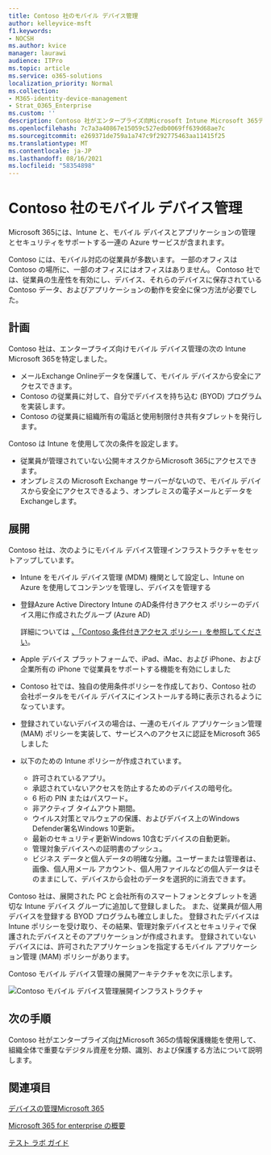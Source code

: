 ```yaml
---
title: Contoso 社のモバイル デバイス管理
author: kelleyvice-msft
f1.keywords:
- NOCSH
ms.author: kvice
manager: laurawi
audience: ITPro
ms.topic: article
ms.service: o365-solutions
localization_priority: Normal
ms.collection:
- M365-identity-device-management
- Strat_O365_Enterprise
ms.custom: ''
description: Contoso 社がエンタープライズ向Microsoft Intune Microsoft 365デバイスとそのデバイスで実行するアプリを管理する方法について説明します。
ms.openlocfilehash: 7c7a3a40867e15059c527edb0069ff639d68ae7c
ms.sourcegitcommit: e269371de759a1a747c9f292775463aa11415f25
ms.translationtype: MT
ms.contentlocale: ja-JP
ms.lasthandoff: 08/16/2021
ms.locfileid: "58354898"
---
```

# <a name="mobile-device-management-for-contoso"></a>Contoso 社のモバイル デバイス管理

Microsoft 365には、Intune と、モバイル デバイスとアプリケーションの管理とセキュリティをサポートする一連の Azure サービスが含まれます。

Contoso には、モバイル対応の従業員が多数います。 一部のオフィスは Contoso の場所に、一部のオフィスにはオフィスはありません。 Contoso 社では、従業員の生産性を有効にし、デバイス、それらのデバイスに保存されている Contoso データ、およびアプリケーションの動作を安全に保つ方法が必要でした。

## <a name="plan"></a>計画

Contoso 社は、エンタープライズ向けモバイル デバイス管理の次の Intune Microsoft 365を特定しました。

- メールExchange Onlineデータを保護して、モバイル デバイスから安全にアクセスできます。
- Contoso の従業員に対して、自分でデバイスを持ち込む (BYOD) プログラムを実装します。
- Contoso の従業員に組織所有の電話と使用制限付き共有タブレットを発行します。

Contoso は Intune を使用して次の条件を設定します。

- 従業員が管理されていない公開キオスクからMicrosoft 365にアクセスできます。
- オンプレミスの Microsoft Exchange サーバーがないので、モバイル デバイスから安全にアクセスできるよう、オンプレミスの電子メールとデータをExchangeします。

## <a name="deploy"></a>展開

Contoso 社は、次のようにモバイル デバイス管理インフラストラクチャをセットアップしています。

- Intune をモバイル デバイス管理 (MDM) 機関として設定し、Intune on Azure を使用してコンテンツを管理し、デバイスを管理する
- 登録Azure Active Directory Intune のAD条件付きアクセス ポリシーのデバイス用に作成されたグループ (Azure AD)

  詳細については [、「Contoso 条件付きアクセス ポリシー」を参照してください](contoso-identity.md#conditional-access-policies-for-identity-and-device-access)。

- Apple デバイス プラットフォームで、iPad、iMac、および iPhone、および企業所有の iPhone で従業員をサポートする機能を有効にしました
- Contoso 社では、独自の使用条件ポリシーを作成しており、Contoso 社の会社ポータルをモバイル デバイスにインストールする時に表示されるようになっています。
- 登録されていないデバイスの場合は、一連のモバイル アプリケーション管理 (MAM) ポリシーを実装して、サービスへのアクセスに認証をMicrosoft 365しました
- 以下のための Intune ポリシーが作成されています。
  - 許可されているアプリ。
  - 承認されていないアクセスを防止するためのデバイスの暗号化。
  - 6 桁の PIN またはパスワード。
  - 非アクティブ タイムアウト期間。
  - ウイルス対策とマルウェアの保護、およびデバイス上のWindows Defender署名Windows 10更新。
  - 最新のセキュリティ更新Windows 10含むデバイスの自動更新。
  - 管理対象デバイスへの証明書のプッシュ。
  - ビジネス データと個人データの明確な分離。ユーザーまたは管理者は、画像、個人用メール アカウント、個人用ファイルなどの個人データはそのままにして、デバイスから会社のデータを選択的に消去できます。

Contoso 社は、展開された PC と会社所有のスマートフォンとタブレットを適切な Intune デバイス グループに追加して登録しました。 また、従業員が個人用デバイスを登録する BYOD プログラムも確立しました。 登録されたデバイスは Intune ポリシーを受け取り、その結果、管理対象デバイスとセキュリティで保護されたデバイスとそのアプリケーションが作成されます。 登録されていないデバイスには、許可されたアプリケーションを指定するモバイル アプリケーション管理 (MAM) ポリシーがあります。

Contoso モバイル デバイス管理の展開アーキテクチャを次に示します。

![Contoso モバイル デバイス管理展開インフラストラクチャ](../media/contoso-mdm/contoso-mdm-fig1.png)

## <a name="next-step"></a>次の手順

Contoso 社がエンタープライズ向[け](contoso-info-protect.md)Microsoft 365の情報保護機能を使用して、組織全体で重要なデジタル資産を分類、識別、および保護する方法について説明します。

## <a name="see-also"></a>関連項目

[デバイスの管理Microsoft 365](device-management-roadmap-microsoft-365.md)

[Microsoft 365 for enterprise の概要](microsoft-365-overview.md)

[テスト ラボ ガイド](m365-enterprise-test-lab-guides.md)

